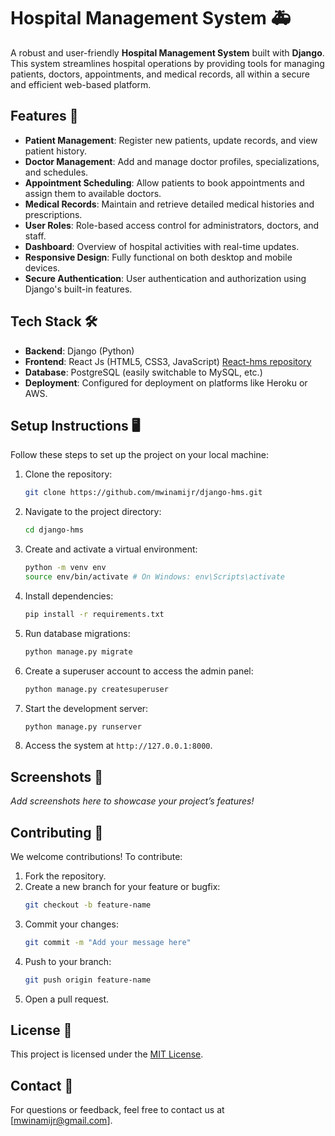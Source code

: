 # Hospital Management System 🚑

A robust and user-friendly **Hospital Management System** built with **Django**. This system streamlines hospital operations by providing tools for managing patients, doctors, appointments, and medical records, all within a secure and efficient web-based platform.

## Features 🌟
- **Patient Management**: Register new patients, update records, and view patient history.
- **Doctor Management**: Add and manage doctor profiles, specializations, and schedules.
- **Appointment Scheduling**: Allow patients to book appointments and assign them to available doctors.
- **Medical Records**: Maintain and retrieve detailed medical histories and prescriptions.
- **User Roles**: Role-based access control for administrators, doctors, and staff.
- **Dashboard**: Overview of hospital activities with real-time updates.
- **Responsive Design**: Fully functional on both desktop and mobile devices.
- **Secure Authentication**: User authentication and authorization using Django's built-in features.

## Tech Stack 🛠️
- **Backend**: Django (Python)
- **Frontend**: React Js (HTML5, CSS3, JavaScript) [React-hms repository](https://github.com/mwinamijr/react-hms.git)
- **Database**: PostgreSQL (easily switchable to MySQL, etc.)
- **Deployment**: Configured for deployment on platforms like Heroku or AWS.

## Setup Instructions 🖥️

Follow these steps to set up the project on your local machine:

1. Clone the repository:
   ```bash
   git clone https://github.com/mwinamijr/django-hms.git
   ```

2. Navigate to the project directory:
   ```bash
   cd django-hms
   ```

3. Create and activate a virtual environment:
   ```bash
   python -m venv env
   source env/bin/activate # On Windows: env\Scripts\activate
   ```

4. Install dependencies:
   ```bash
   pip install -r requirements.txt
   ```

5. Run database migrations:
   ```bash
   python manage.py migrate
   ```

6. Create a superuser account to access the admin panel:
   ```bash
   python manage.py createsuperuser
   ```

7. Start the development server:
   ```bash
   python manage.py runserver
   ```

8. Access the system at `http://127.0.0.1:8000`.

## Screenshots 📸
_Add screenshots here to showcase your project’s features!_

## Contributing 🤝
We welcome contributions! To contribute:

1. Fork the repository.
2. Create a new branch for your feature or bugfix:
   ```bash
   git checkout -b feature-name
   ```
3. Commit your changes:
   ```bash
   git commit -m "Add your message here"
   ```
4. Push to your branch:
   ```bash
   git push origin feature-name
   ```
5. Open a pull request.

## License 📜
This project is licensed under the [MIT License](LICENSE).

## Contact 📧
For questions or feedback, feel free to contact us at [mwinamijr@gmail.com].
